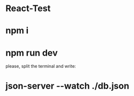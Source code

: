 # React-Test
# npm i
# npm run dev
please, split the terminal and write:
# json-server --watch ./db.json
